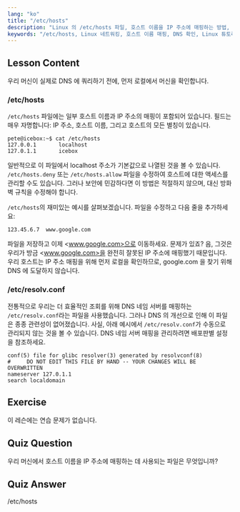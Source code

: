 ```yaml
---
lang: "ko"
title: "/etc/hosts"
description: "Linux 의 /etc/hosts 파일, 호스트 이름을 IP 주소에 매핑하는 방법, 그리고 DNS 확인에서의 역할에 대해 알아보세요. 기본적인 네트워크 구성을 이해합니다."
keywords: "/etc/hosts, Linux 네트워킹, 호스트 이름 매핑, DNS 확인, Linux 튜토리얼, 초보자 가이드"
---
```


## Lesson Content

우리 머신이 실제로 DNS 에 쿼리하기 전에, 먼저 로컬에서 머신을 확인합니다.

### /etc/hosts

`/etc/hosts` 파일에는 일부 호스트 이름과 IP 주소의 매핑이 포함되어 있습니다. 필드는 매우 자명합니다: IP 주소, 호스트 이름, 그리고 호스트의 모든 별칭이 있습니다.

```plaintext
pete@icebox:~$ cat /etc/hosts
127.0.0.1       localhost
127.0.1.1       icebox
```

일반적으로 이 파일에서 localhost 주소가 기본값으로 나열된 것을 볼 수 있습니다. `/etc/hosts.deny` 또는 `/etc/hosts.allow` 파일을 수정하여 호스트에 대한 액세스를 관리할 수도 있습니다. 그러나 보안에 민감하다면 이 방법은 적절하지 않으며, 대신 방화벽 규칙을 수정해야 합니다.

`/etc/hosts`의 재미있는 예시를 살펴보겠습니다. 파일을 수정하고 다음 줄을 추가하세요:

```plaintext
123.45.6.7  www.google.com
```

파일을 저장하고 이제 <www.google.com>으로 이동하세요. 문제가 있죠? 음, 그것은 우리가 방금 <www.google.com>을 완전히 잘못된 IP 주소에 매핑했기 때문입니다. 우리 호스트는 IP 주소 매핑을 위해 먼저 로컬을 확인하므로, google.com 을 찾기 위해 DNS 에 도달하지 않습니다.

### /etc/resolv.conf

전통적으로 우리는 더 효율적인 조회를 위해 DNS 네임 서버를 매핑하는 `/etc/resolv.conf`라는 파일을 사용했습니다. 그러나 DNS 의 개선으로 인해 이 파일은 종종 관련성이 없어졌습니다. 사실, 아래 예시에서 `/etc/resolv.conf`가 수동으로 관리되지 않는 것을 볼 수 있습니다. DNS 네임 서버 매핑을 관리하려면 배포판별 설정을 참조하세요.

```plaintext
conf(5) file for glibc resolver(3) generated by resolvconf(8)
#     DO NOT EDIT THIS FILE BY HAND -- YOUR CHANGES WILL BE OVERWRITTEN
nameserver 127.0.1.1
search localdomain
```

## Exercise

이 레슨에는 연습 문제가 없습니다.

## Quiz Question

우리 머신에서 호스트 이름을 IP 주소에 매핑하는 데 사용되는 파일은 무엇입니까?

## Quiz Answer

/etc/hosts

